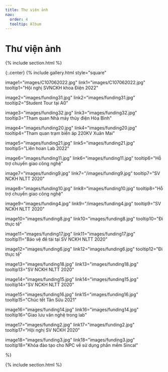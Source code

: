 ```yaml
---
title: Thư viện ảnh
nav:
  order: 4
  tooltip: Album
---
```


# <i class="fas fa-feather-alt"></i>Thư viện ảnh

{% include section.html %}

{:.center}
{% include gallery.html style="square"

image1="images/C107062022.jpg" link1="images/C107062022.jpg" tooltip1="Hội nghị SVNCKH khoa Điện 2022"

image2="images/funding31.jpg" link2="images/funding31.jpg" tooltip2="Student Tour tại A0"

image3="images/funding32.jpg" link3="images/funding32.jpg" tooltip3="Tham quan Nhà máy thủy điện Hòa Bình"

image4="images/funding20.jpg" link4="images/funding20.jpg" tooltip4="Tham quan trạm biến áp 220KV Xuân Mai"

image5="images/funding21.jpg" link5="images/funding21.jpg" tooltip5="Liên hoan Lab 2022"

image6="images/funding11.jpg" link6="images/funding11.jpg" tooltip6="Hỗ trợ chuyển giao công nghệ"

image7="images/funding9.jpg" link7="/images/funding9.jpg" tooltip7="SV NCKH NLTT 2020"

image8="images/funding10.jpg" link8="images/funding10.jpg" tooltip8="Hỗ trợ chuyển giao công nghệ"

image9="images/funding4.jpg" link9="/images/funding4.jpg" tooltip9="SV NCKH NLTT 2020"

image10="images/funding8.jpg" link10="images/funding8.jpg" tooltip10="Đi thực tế"

image11="images/funding17.jpg" link11="images/funding17.jpg" tooltip11="Bảo vệ đề tài tại SV NCKH NLTT 2020"

image12="images/funding6.jpg" link12="images/funding6.jpg" tooltip12="Đi thực tế"

image13="images/funding18.jpg" link13="images/funding18.jpg" tooltip13="SV NCKH NLTT 2020"

image14="images/funding15.jpg" link14="images/funding15.jpg" tooltip14="SV NCKH NLTT 2020"

image15="images/funding16.jpg" link15="images/funding16.jpg" tooltip15="Chúc tết Tân Sửu 2021"

image16="images/funding14.jpg" link16="images/funding14.jpg" tooltip16="Giao lưu văn nghệ trong lab"

image17="images/funding2.jpg" link17="images/funding2.jpg" tooltip17="Hội nghị SV NCKH 2020"

image18="images/funding3.jpg" link18="images/funding3.jpg" tooltip18="Khóa đào tạo cho NPC về sử dụng phần mềm Sincal"


 %}

{% include section.html %}

